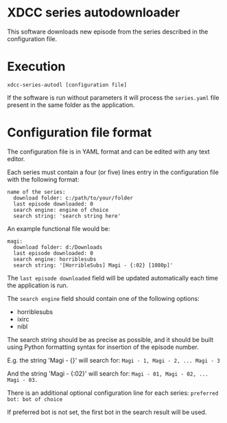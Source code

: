 # XDCC series autodownloader

This software downloads new episode from the series described in the configuration file.

# Execution

`xdcc-series-autodl [configuration file]`

If the software is run without parameters it will process the `series.yaml` file present
in the same folder as the application.

# Configuration file format

The configuration file is in YAML format and can be edited with any text editor.

Each series must contain a four (or five) lines entry in the configuration file with the following format:

```
name of the series:
  download folder: c:/path/to/your/folder
  last episode downloaded: 0
  search engine: engine of choice
  search string: 'search string here'
```

An example functional file would be:
```
magi:
  download folder: d:/Downloads
  last episode downloaded: 0
  search engine: horriblesubs
  search string: '[HorribleSubs] Magi - {:02} [1080p]'
```

The `last episode downloaded` field will be updated automatically each time
the application is run.

The `search engine` field should contain one of the following options:
- horriblesubs
- ixirc
- nibl

The search string should be as precise as possible, and it should be built
using Python formatting syntax for insertion of the episode number.

E.g. the string 'Magi - {}' will search for:
`Magi - 1, Magi - 2, ... Magi - 3`

And the string 'Magi - {:02}' will search for:
`Magi - 01, Magi - 02, ... Magi - 03.`

There is an additional optional configuration line for each series:
`preferred bot: bot of choice`

If preferred bot is not set, the first bot in the search result will be used.
